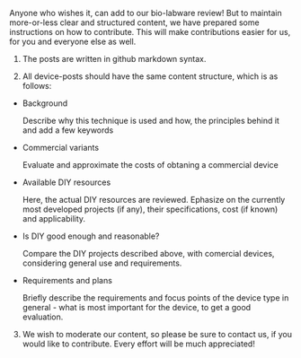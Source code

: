 Anyone who wishes it, can add to our bio-labware review! But to maintain more-or-less clear and structured content, we have prepared some instructions on how to contribute. This will make contributions easier for us, for you and everyone else as well.

1. The posts are written in github markdown syntax.

2. All device-posts should have the same content structure, which is as follows:

- Background

  Describe why this technique is used and how, the principles behind it and add a few keywords
  
- Commercial variants

  Evaluate and approximate the costs of obtaning a commercial device
  
- Available DIY resources

  Here, the actual DIY resources are reviewed. Ephasize on the currently most developed projects (if any), their specifications, cost (if known) and applicability.
  
- Is DIY good enough and reasonable?

  Compare the DIY projects described above, with comercial devices, considering general use and requirements.
  
- Requirements and plans

  Briefly describe the requirements and focus points of the device type in general - what is most important for the device, to get a good evaluation.
  
3. We wish to moderate our content, so please be sure to contact us, if you would like to contribute. Every effort will be much appreciated!
